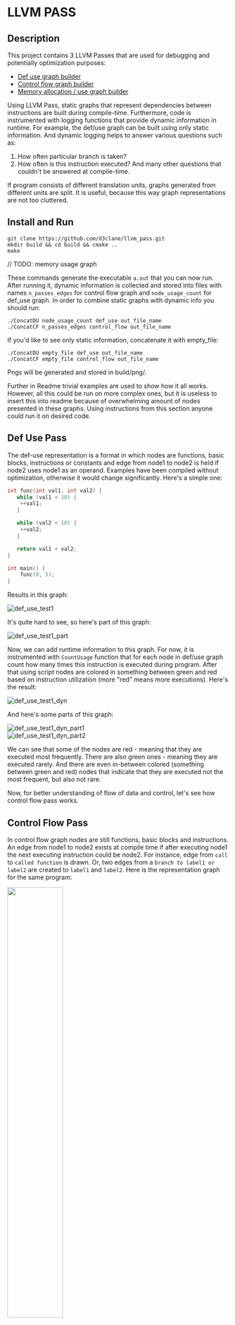 # LLVM PASS

## Description

This project contains 3 LLVM Passes that are used for debugging and potentially optimization purposes: 

- [Def use graph builder](#def-use-pass)
- [Control flow graph builder](#control-flow-pass)
- [Memory allocation / use graph builder](#memory-alloc-use-pass)

Using LLVM Pass, static graphs that represent dependencies between instructions are built during compile-time. Furthermore, code is instrumented with logging functions that provide dynamic information in runtime. For example, the def/use graph can be built using only static information. And dynamic logging helps to answer various questions such as:
1. How often particular branch is taken?
2. How often is this instruction executed? 
And many other questions that couldn't be answered at compile-time.

If program consists of different translation units, graphs generated from different units are split. It is useful, because this way graph representations are not too cluttered.

## Install and Run

```
git clone https://github.com/d3clane/llvm_pass.git
mkdir build && cd build && cmake ..
make
```

// TODO: memory usage graph

These commands generate the executable `a.out` that you can now run. After running it, dynamic information is collected and stored into files with names `n_passes_edges` for control flow graph and `node_usage_count` for def_use graph. In order to combine static graphs with dynamic info you should run:

```
./ConcatDU node_usage_count def_use out_file_name
./ConcatCF n_passes_edges control_flow out_file_name
```

If you'd like to see only static information, concatenate it with empty_file:

```
./ConcatDU empty_file def_use out_file_name
./ConcatCF empty_file control_flow out_file_name
```

Pngs will be generated and stored in build/png/.

Further in Readme trivial examples are used to show how it all works. However, all this could  be run on more complex ones, but it is useless to insert this into readme because of overwhelming amount of nodes presented in these graphs. Using instructions from this section anyone could run it on desired code.

## Def Use Pass

The def-use representation is a format in which nodes are functions, basic blocks, instructions or constants and edge from node1 to node2 is held if node2 uses node1 as an operand. Examples have been compiled without optimization, otherwise it would change significantly. Here's a simple one: 
```C
int func(int val1, int val2) {
   while (val1 < 10) {
    ++val1;
   }

   while (val2 < 10) {
    ++val2;
   }

   return val1 + val2;
}

int main() {
    func(0, 5);
}
```

Results in this graph:

![def_use_test1](ReadmeAssets/imgs/def_use_test1.png)

It's quite hard to see, so here's part of this graph:

![def_use_test1_part](ReadmeAssets/imgs/def_use_test1_part.png)

Now, we can add runtime information to this graph. For now, it is instrumented with `CountUsage` function that for each node in def/use graph count how many times this instruction is executed during program. After that using script nodes are colored in something between green and red based on instruction utilization (more "red" means more executions). Here's the result:

![def_use_test1_dyn](ReadmeAssets/imgs/def_use_test1_dyn.png)

And here's some parts of this graph:

![def_use_test1_dyn_part1](ReadmeAssets/imgs/def_use_test1_dyn_part1.png)  
![def_use_test1_dyn_part2](ReadmeAssets/imgs/def_use_test1_dyn_part2.png)

We can see that some of the nodes are red - meaning that they are executed most frequently. There are also green ones - meaning they are executed rarely. And there are even in-between colored (something between green and red) nodes that indicate that they are executed not the most frequent, but also not rare.

Now, for better understanding of flow of data and control, let's see how control flow pass works.

## Control Flow Pass

In control flow graph nodes are still functions, basic blocks and instructions. An edge from node1 to node2 exists at compile time if after executing node1 the next executing instruction could be node2. For instance, edge from `call` to `called function` is drawn. Or, two edges from a `branch to label1 or label2` are created to `label1` and `label2`. Here is the representation graph for the same program:

<img src="ReadmeAssets/imgs/control_flow_test1.png" width="50%" />

Blue edges mean "non-linear" change of control-flow (branches, calls, etc.).

Now, moving on to dynamic information. It's impossible to say at compile-time, how many times will specific branch be taken, which branch is taken more often, or, for example, how many times function is called from this `call` instruction. The more frequent is particular jump, the thicker and "more red" becomes the edge. There are also numbers written on edges that indicate frequency of jump. Here's the result: 

<img src="ReadmeAssets/imgs/control_flow_test1_dyn.png" width="50%" />

And one of the components of this graph:

<img src="ReadmeAssets/imgs/control_flow_test1_dyn_part.png" width="50%" />

And this image perfectly matches the previous def/use graph. These two representations are very convenient when using together.

## Memory Alloc Use Pass

// TODO: 
